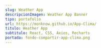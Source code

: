 ```yaml
---
slug: Weather App
descripcionImagen: Weather App Banner
tipo: portafolio
url: https://monknow.github.io/App-Clima/
titulo: Weather App
subtitulo: React, CSS, Axios, Recharts
portada: fondo-compartir-app-clima.png
---
```

